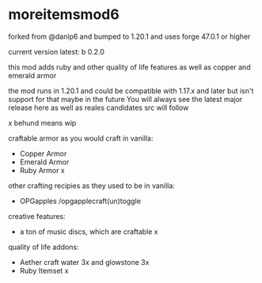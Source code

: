 # moreitemsmod6
forked from @danlp6 and bumped to 1.20.1 and uses forge 47.0.1 or higher

current version latest: b 0.2.0


this mod adds ruby and other quality of life features as well as copper and emerald armor


the mod runs in 1.20.1 and could be compatible with 1.17.x and later but isn't support for that maybe in the future 
You will always see the latest major release here as well as reales candidates
src will follow


x behund means wip


craftable armor as you would craft in vanilla:
- Copper Armor
- Emerald Armor
- Ruby Armor x


other crafting recipies as they used to be in vanilla:
- OPGapples /opgapplecraft(un)toggle


creative features:
- a ton of music discs, which are craftable x


quality of life addons:
- Aether craft water 3x and glowstone 3x
- Ruby Itemset x
